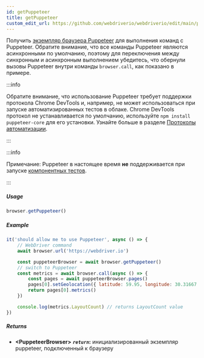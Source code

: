 ```yaml
---
id: getPuppeteer
title: getPuppeteer
custom_edit_url: https://github.com/webdriverio/webdriverio/edit/main/packages/webdriverio/src/commands/browser/getPuppeteer.ts
---
```


Получить [экземпляр браузера Puppeteer](https://pptr.dev/#?product=Puppeteer&version=v5.1.0&show=api-class-browser)
для выполнения команд с Puppeteer. Обратите внимание, что все команды Puppeteer
являются асинхронными по умолчанию, поэтому для переключения между синхронным и асинхронным
выполнением убедитесь, что обернули вызовы Puppeteer внутри команды `browser.call`,
как показано в примере.

:::info

Обратите внимание, что использование Puppeteer требует поддержки протокола Chrome DevTools и, например,
не может использоваться при запуске автоматизированных тестов в облаке. Chrome DevTools протокол не устанавливается по умолчанию,
используйте `npm install puppeteer-core` для его установки.
Узнайте больше в разделе [Протоколы автоматизации](/docs/automationProtocols).

:::

:::info

Примечание: Puppeteer в настоящее время __не__ поддерживается при запуске [компонентных тестов](/docs/component-testing).

:::

##### Usage

```js
browser.getPuppeteer()
```

##### Example

```js title="getPuppeteer.test.js"
it('should allow me to use Puppeteer', async () => {
    // WebDriver command
    await browser.url('https://webdriver.io')

    const puppeteerBrowser = await browser.getPuppeteer()
    // switch to Puppeteer
    const metrics = await browser.call(async () => {
        const pages = await puppeteerBrowser.pages()
        pages[0].setGeolocation({ latitude: 59.95, longitude: 30.31667 })
        return pages[0].metrics()
    })

    console.log(metrics.LayoutCount) // returns LayoutCount value
})
```

##### Returns

- **&lt;PuppeteerBrowser&gt;**
            **<code><var>return</var></code>:**   инициализированный экземпляр puppeteer, подключенный к браузеру